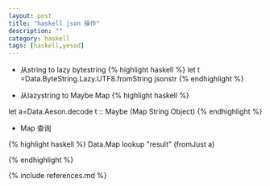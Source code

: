 ```yaml
---
layout: post
title: "haskell json 操作"
description: ""
category: haskell
tags: [haskell,yesod]
---
```


* 从string to lazy bytestring
  {% highlight haskell %}
  let t =Data.ByteString.Lazy.UTF8.fromString jsonstr
  {% endhighlight %}

* 从lazystring to Maybe Map
{% highlight haskell %}

let a=Data.Aeson.decode t :: Maybe (Map String Object)
{% endhighlight %}

* Map 查询

{% highlight haskell %}
 Data.Map lookup "result" (fromJust a)

{% endhighlight %}


{% include references.md %}
